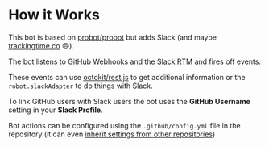 # How it Works

This bot is based on [probot/probot](https://probot.github.io) but adds Slack (and maybe [trackingtime.co](https://app.trackingtime.co) :smile:).

The bot listens to [GitHub Webhooks](https://developer.github.com/webhooks) and the [Slack RTM](https://api.slack.com/rtm) and fires off events.

These events can use [octokit/rest.js](https://github.com/octokit/rest.js) to get additional information or the `robot.slackAdapter` to do things with Slack.


To link GitHub users with Slack users the bot uses the **GitHub Username** setting in your **Slack Profile**.

Bot actions can be configured using the `.github/config.yml` file in the repository (it can even [inherit settings from other repositories](https://github.com/getsentry/probot-config))
